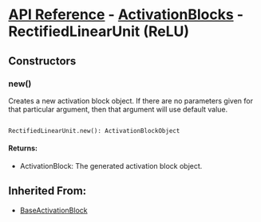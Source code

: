 # [API Reference](../../API.md) - [ActivationBlocks](../ActivationBlocks.md) - RectifiedLinearUnit (ReLU)

## Constructors

### new()

Creates a new activation block object. If there are no parameters given for that particular argument, then that argument will use default value.

```

RectifiedLinearUnit.new(): ActivationBlockObject

```

#### Returns:

* ActivationBlock: The generated activation block object.

## Inherited From:

* [BaseActivationBlock](BaseActivationBlock.md)
